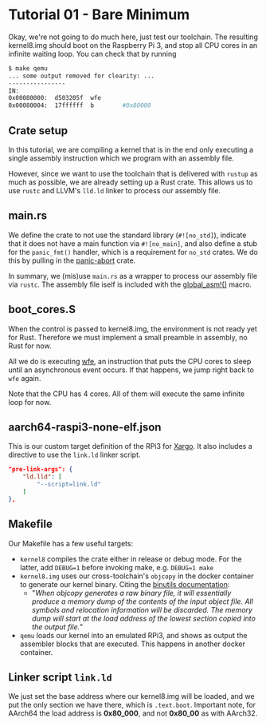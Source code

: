 # Tutorial 01 - Bare Minimum

Okay, we're not going to do much here, just test our toolchain. The resulting
kernel8.img should boot on the Raspberry Pi 3, and stop all CPU cores in an
infinite waiting loop. You can check that by running

```bash
$ make qemu
... some output removed for clearity: ...
----------------
IN:
0x00080000:  d503205f  wfe
0x00080004:  17ffffff  b        #0x80000
```

## Crate setup

In this tutorial, we are compiling a kernel that is in the end only executing a
single assembly instruction which we program with an assembly file.

However, since we want to use the toolchain that is delivered with `rustup` as
much as possible, we are already setting up a Rust crate. This allows us to use
`rustc` and LLVM's `lld.ld` linker to process our assembly file.

## main.rs

We define the crate to not use the standard library (`#![no_std]`), indicate
that it does not have a main function via `#![no_main]`, and also define a stub
for the `panic_fmt()` handler, which is a requirement for `no_std` crates. We do
this by pulling in the [panic-abort][pa] crate.

[pa]: https://crates.io/crates/panic-abort

In summary, we (mis)use `main.rs` as a wrapper to process our assembly file via
`rustc`. The assembly file iself is included with the [global_asm!()][gasm]
macro.

[gasm]: https://doc.rust-lang.org/unstable-book/language-features/global-asm.html

## boot_cores.S

When the control is passed to kernel8.img, the environment is not ready yet for
Rust. Therefore we must implement a small preamble in assembly, no Rust for now.

All we do is executing [wfe][wfe], an instruction that puts the CPU cores to
sleep until an asynchronous event occurs. If that happens, we jump right back to
`wfe` again.

[wfe]: http://infocenter.arm.com/help/index.jsp?topic=/com.arm.doc.ddi0360e/CHDBGCFH.html

Note that the CPU has 4 cores. All of them will execute the same infinite loop
for now.

## aarch64-raspi3-none-elf.json

This is our custom target definition of the RPi3 for [Xargo][xargo]. It also
includes a directive to use the `link.ld` linker script.

```json
"pre-link-args": {
    "ld.lld": [
        "--script=link.ld"
    ]
},
```

[xargo]: https://github.com/japaric/xargo

## Makefile

Our Makefile has a few useful targets:
- `kernel8` compiles the crate either in release or debug mode. For the latter,
  add `DEBUG=1` before invoking make, e.g. `DEBUG=1 make`
- `kernel8.img` uses our cross-toolchain's `objcopy` in the docker container to
  generate our kernel binary. Citing the [binutils documentation][butils]:
    - "_When objcopy generates a raw binary file, it will essentially produce a
      memory dump of the contents of the input object file. All symbols and
      relocation information will be discarded. The memory dump will start at
      the load address of the lowest section copied into the output file._"
- `qemu` loads our kernel into an emulated RPi3, and shows as output the
  assembler blocks that are executed. This happens in another docker container.

[butils]: https://sourceware.org/binutils/docs/binutils/objcopy.html

## Linker script `link.ld`

We just set the base address where our kernel8.img will be loaded, and we put
the only section we have there, which is `.text.boot`. Important note, for
AArch64 the load address is **0x80_000**, and not **0x80_00** as with AArch32.
